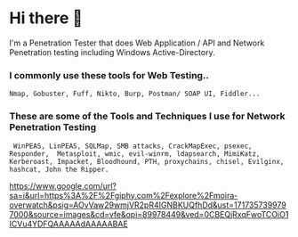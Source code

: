 # Hi there 👋


I'm a Penetration Tester that does Web Application / API and Network Penetration testing including Windows Active-Directory.


### I commonly use these tools for Web Testing.. 
```
Nmap, Gobuster, Fuff, Nikto, Burp, Postman/ SOAP UI, Fiddler...
```

### These are some of the Tools and Techniques I use for Network Penetration Testing
```
 WinPEAS, LinPEAS, SQLMap, SMB attacks, CrackMapExec, psexec, Responder,  Metasploit, wmic, evil-winrm, ldapsearch, MimiKatz, Kerberoast, Impacket, Bloodhound, PTH, proxychains, chisel, Evilginx, hashcat, John the Ripper.
```


https://www.google.com/url?sa=i&url=https%3A%2F%2Fgiphy.com%2Fexplore%2Fmoira-overwatch&psig=AOvVaw29wmjVR2pR4IGNBKUQfhDd&ust=1717357399797000&source=images&cd=vfe&opi=89978449&ved=0CBEQjRxqFwoTCOiO1ICVu4YDFQAAAAAdAAAAABAE





<!--
**sny7er/sny7er** is a ✨ _special_ ✨ repository because its `README.md` (this file) appears on your GitHub profile.

Here are some ideas to get you started:

- 🔭 I’m currently working on ...
- 🌱 I’m currently learning ...
- 👯 I’m looking to collaborate on ...
- 🤔 I’m looking for help with ...
- 💬 Ask me about ...
- 📫 How to reach me: ...
- 😄 Pronouns: ...
- ⚡ Fun fact: ...
-->


